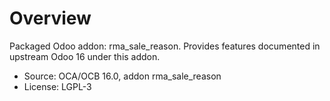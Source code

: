 # Overview

Packaged Odoo addon: rma_sale_reason. Provides features documented in upstream Odoo 16 under this addon.

- Source: OCA/OCB 16.0, addon rma_sale_reason
- License: LGPL-3
